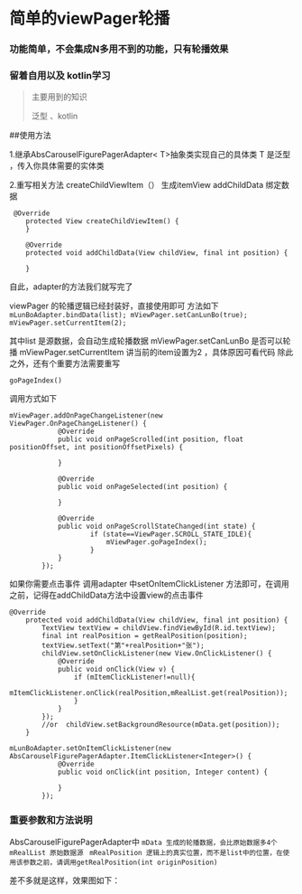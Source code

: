 # 简单的viewPager轮播

### 功能简单，不会集成N多用不到的功能，只有轮播效果
### 留着自用以及 kotlin学习

> 主要用到的知识
> 
> 泛型 、kotlin
>
##使用方法

 1.继承AbsCarouselFigurePagerAdapter< T>抽象类实现自己的具体类
 T 是泛型 ，传入你具体需要的实体类
 
 2.重写相关方法  createChildViewItem（） 生成itemView 
 addChildData 绑定数据

```
 @Override
    protected View createChildViewItem() {
    }

    @Override
    protected void addChildData(View childView, final int position) {
    
    }
```

 自此，adapter的方法我们就写完了

viewPager 的轮播逻辑已经封装好，直接使用即可
方法如下
` mLunBoAdapter.bindData(list);
        mViewPager.setCanLunBo(true);
        mViewPager.setCurrentItem(2); `

其中list 是源数据，会自动生成轮播数据
mViewPager.setCanLunBo 是否可以轮播
mViewPager.setCurrentItem 讲当前的item设置为2 ，具体原因可看代码
除此之外，还有个重要方法需要重写

```
goPageIndex()
```

调用方式如下

```
mViewPager.addOnPageChangeListener(new ViewPager.OnPageChangeListener() {
            @Override
            public void onPageScrolled(int position, float positionOffset, int positionOffsetPixels) {

            }

            @Override
            public void onPageSelected(int position) {

            }

            @Override
            public void onPageScrollStateChanged(int state) {
                    if (state==ViewPager.SCROLL_STATE_IDLE){
                        mViewPager.goPageIndex();
                    }
            }
        });
```
如果你需要点击事件
调用adapter 中setOnItemClickListener 方法即可，在调用之前，记得在addChildData方法中设置view的点击事件

```
@Override
    protected void addChildData(View childView, final int position) {
        TextView textView = childView.findViewById(R.id.textView);
        final int realPosition = getRealPosition(position);
        textView.setText("第"+realPosition+"张");
        childView.setOnClickListener(new View.OnClickListener() {
            @Override
            public void onClick(View v) {
                if (mItemClickListener!=null){
                    mItemClickListener.onClick(realPosition,mRealList.get(realPosition));
                }
            }
        });
        //or  childView.setBackgroundResource(mData.get(position));
    }
```

```
mLunBoAdapter.setOnItemClickListener(new AbsCarouselFigurePagerAdapter.ItemClickListener<Integer>() {
            @Override
            public void onClick(int position, Integer content) {

            }
        });
```
### 重要参数和方法说明
AbsCarouselFigurePagerAdapter中
` mData 生成的轮播数据，会比原始数据多4个 `
` mRealList 原始数据源 `
` mRealPosition 逻辑上的真实位置，而不是list中的位置，在使用该参数之前，请调用getRealPosition(int originPosition)`

差不多就是这样，效果图如下：
